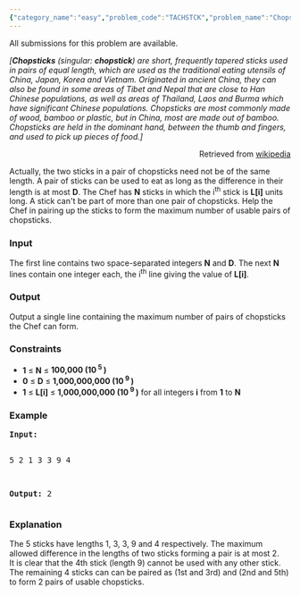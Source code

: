 ```yaml
---
{"category_name":"easy","problem_code":"TACHSTCK","problem_name":"Chopsticks","languages_supported":{"0":"ADA","1":"ASM","2":"BASH","3":"BF","4":"C","5":"C99 strict","6":"CAML","7":"CLOJ","8":"CLPS","9":"CPP 4.3.2","10":"CPP 4.9.2","11":"CPP14","12":"CS2","13":"D","14":"ERL","15":"FORT","16":"FS","17":"GO","18":"HASK","19":"ICK","20":"ICON","21":"JAVA","22":"JS","23":"LISP clisp","24":"LISP sbcl","25":"LUA","26":"NEM","27":"NICE","28":"NODEJS","29":"PAS fpc","30":"PAS gpc","31":"PERL","32":"PERL6","33":"PHP","34":"PIKE","35":"PRLG","36":"PYTH","37":"PYTH 3.4","38":"RUBY","39":"SCALA","40":"SCM guile","41":"SCM qobi","42":"ST","43":"TCL","44":"TEXT","45":"WSPC"},"max_timelimit":1,"source_sizelimit":50000,"problem_author":"tuananh93","problem_tester":"keshav_57","date_added":"15-05-2013","tags":{"0":"cakewalk","1":"cook36","2":"greedy","3":"sorting","4":"tuananh93"},"editorial_url":"http://discuss.codechef.com/problems/TACHSTCK","time":{"view_start_date":1374431400,"submit_start_date":1374431400,"visible_start_date":1374431400,"end_date":1735669800},"layout":"problem"}
---
```

<span class="solution-visible-txt">All submissions for this problem are available.</span><p><i>
<p>[<b>Chopsticks</b> (singular: <b>chopstick</b>) are short, frequently tapered sticks used in pairs of equal length, which are used as the traditional eating utensils of China, Japan, Korea and Vietnam. Originated in ancient China, they can also be found in some areas of Tibet and Nepal that are close to Han Chinese populations, as well as areas of Thailand, Laos and Burma which have significant Chinese populations. Chopsticks are most commonly made of wood, bamboo or plastic, but in China, most are made out of bamboo. Chopsticks are held in the dominant hand, between the thumb and fingers, and used to pick up pieces of food.]</p>
<p></p></i></p>
<p align="right"> Retrieved from <a href="http://en.wikipedia.org/wiki/Chopsticks">wikipedia</a></p>
<p>Actually, the two sticks in a pair of chopsticks need not be of the same length. A pair of sticks can be used to eat as long as the difference in their length is at most <b>D</b>. The Chef has <b>N</b> sticks in which the i<sup>th</sup> stick is <b>L[i]</b> units long. A stick can't be part of more than one pair of chopsticks. Help the Chef in pairing up the sticks to form the maximum number of usable pairs of chopsticks.</p>
<h3>Input</h3>
<p>The first line contains two space-separated integers <b>N</b> and <b>D</b>. The next <b>N</b> lines contain one integer each, the i<sup>th</sup> line giving the value of <b>L[i]</b>.</p>
<h3>Output</h3>
<p>Output a single line containing the maximum number of pairs of chopsticks the Chef can form.</p>
<h3>Constraints</h3>
<ul>
<li><b>1</b> ≤ <b>N</b> ≤ <b>100,000 (10<sup> 5 </sup>) </b></li>
<li><b>0</b> ≤ <b>D</b> ≤ <b>1,000,000,000 (10<sup> 9 </sup>) </b></li>
<li><b>1</b> ≤ <b>L[i]</b> ≤ <b>1,000,000,000 (10<sup> 9 </sup>)</b> for all integers <b>i</b> from <b>1</b> to <b>N</b></li>
</ul>
<h3>Example</h3>
<pre><b>Input:</b>

5 2
1
3
3
9
4

<b>Output:</b>
2
</pre><h3>Explanation</h3>
<p>
The 5 sticks have lengths 1, 3, 3, 9 and 4 respectively. The maximum allowed difference in the lengths of two sticks forming a pair is at most 2.<br />
It is clear that the 4th stick (length 9) cannot be used with any other stick.<br />
The remaining 4 sticks can can be paired as (1st and 3rd) and (2nd and 5th) to form 2 pairs of usable chopsticks.
</p>
